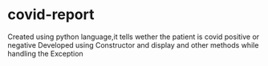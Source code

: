 # covid-report
Created using python language,it tells wether the patient is covid positive or negative 
Developed using Constructor and display and other methods while handling the Exception 
